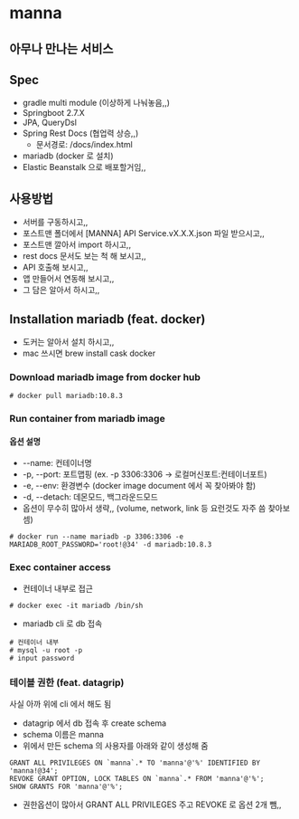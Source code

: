 # manna
## 아무나 만나는 서비스

## Spec
- gradle multi module (이상하게 나눠놓음,,)
- Springboot 2.7.X
- JPA, QueryDsl
- Spring Rest Docs (협업력 상승,,)
  - 문서경로: /docs/index.html
- mariadb (docker 로 설치)
- Elastic Beanstalk 으로 배포할거임,,

## 사용방법
- 서버를 구동하시고,,
- 포스트맨 폴더에서 [MANNA] API Service.vX.X.X.json 파일 받으시고,,
- 포스트맨 깔아서 import 하시고,,
- rest docs 문서도 보는 척 해 보시고,,
- API 호출해 보시고,,
- 앱 만들어서 연동해 보시고,,
- 그 담은 알아서 하시고,,

## Installation mariadb (feat. docker)
- 도커는 알아서 설치 하시고,,
- mac 쓰시면 brew install cask docker

### Download mariadb image from docker hub
```
# docker pull mariadb:10.8.3
```

### Run container from mariadb image
#### 옵션 설명
- --name: 컨테이너명
- -p, --port: 포트맵핑 (ex. -p 3306:3306 -> 로컬머신포트:컨테이너포트)
- -e, --env: 환경변수 (docker image document 에서 꼭 찾아봐야 함)
- -d, --detach: 데몬모드, 백그라운드모드
- 옵션이 무수히 많아서 생략,, (volume, network, link 등 요런것도 자주 씀 찾아보셈)
```
# docker run --name mariadb -p 3306:3306 -e MARIADB_ROOT_PASSWORD='root!@34' -d mariadb:10.8.3
```

### Exec container access
- 컨테이너 내부로 접근
```
# docker exec -it mariadb /bin/sh
```
- mariadb cli 로 db 접속
```
# 컨테이너 내부
# mysql -u root -p
# input password
```

### 테이블 권한 (feat. datagrip)
사실 아까 위에 cli 에서 해도 됨
- datagrip 에서 db 접속 후 create schema
- schema 이름은 manna
- 위에서 만든 schema 의 사용자를 아래와 같이 생성해 줌
```
GRANT ALL PRIVILEGES ON `manna`.* TO 'manna'@'%' IDENTIFIED BY 'manna!@34';
REVOKE GRANT OPTION, LOCK TABLES ON `manna`.* FROM 'manna'@'%';
SHOW GRANTS FOR 'manna'@'%';
```
- 권한옵션이 많아서 GRANT ALL PRIVILEGES 주고 REVOKE 로 옵션 2개 뺌,,
